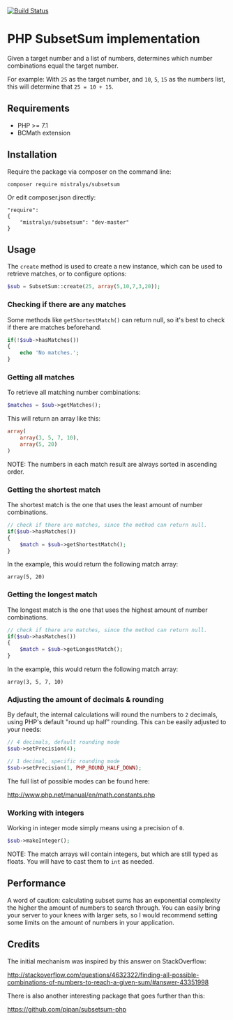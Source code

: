 [![Build Status](https://travis-ci.com/Mistralys/subsetsum.svg?branch=master)](https://travis-ci.com/Mistralys/subsetsum)

# PHP SubsetSum implementation

Given a target number and a list of numbers, determines which number combinations equal the target number.

For example: With `25` as the target number, and `10`, `5`, `15` as the numbers list, this will determine that `25 = 10 + 15`.

## Requirements

- PHP >= 7.1
- BCMath extension

## Installation

Require the package via composer on the command line:

```
composer require mistralys/subsetsum
```

Or edit composer.json directly:

```
"require": 
{
    "mistralys/subsetsum": "dev-master"
}
```

## Usage

The `create` method is used to create a new instance, which can be used to retrieve matches, or to configure options:

```php
$sub = SubsetSum::create(25, array(5,10,7,3,20));
```

### Checking if there are any matches

Some methods like `getShortestMatch()` can return null, so it's best to check if there are matches beforehand.

```php
if(!$sub->hasMatches())
{
    echo 'No matches.';
}
```

### Getting all matches

To retrieve all matching number combinations:

```php
$matches = $sub->getMatches();
```

This will return an array like this:

```php
array(
    array(3, 5, 7, 10),
    array(5, 20)
)
```

NOTE: The numbers in each match result are always sorted in ascending order.

### Getting the shortest match

The shortest match is the one that uses the least amount of number combinations.

```php
// check if there are matches, since the method can return null.
if($sub->hasMatches())
{
	$match = $sub->getShortestMatch();
}
```

In the example, this would return the following match array:

```
array(5, 20)
```

### Getting the longest match

The longest match is the one that uses the highest amount of number combinations.

```php
// check if there are matches, since the method can return null.
if($sub->hasMatches())
{
	$match = $sub->getLongestMatch();
}
```

In the example, this would return the following match array:

```
array(3, 5, 7, 10)
```

### Adjusting the amount of decimals & rounding

By default, the internal calculations will round the numbers to `2` decimals, using PHP's default "round up half" rounding. This can be easily adjusted to your needs:

```php
// 4 decimals, default rounding mode
$sub->setPrecision(4);

// 1 decimal, specific rounding mode
$sub->setPrecision(1, PHP_ROUND_HALF_DOWN);
```

The full list of possible modes can be found here:

http://www.php.net/manual/en/math.constants.php

### Working with integers

Working in integer mode simply means using a precision of `0`. 

```php
$sub->makeInteger();
```

NOTE: The match arrays will contain integers, but which are still typed as floats. You will have to cast them to `int` as needed.

## Performance

A word of caution: calculating subset sums has an exponential complexity the higher the amount of numbers to search through. You can easily bring your server to your knees with larger sets, so I would recommend setting some limits on the amount of numbers in your application.

## Credits

The initial mechanism was inspired by this answer on StackOverflow:

http://stackoverflow.com/questions/4632322/finding-all-possible-combinations-of-numbers-to-reach-a-given-sum/#answer-43351998

There is also another interesting package that goes further than this:

https://github.com/pipan/subsetsum-php
